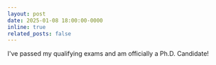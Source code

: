 ```yaml
---
layout: post
date: 2025-01-08 18:00:00-0000
inline: true
related_posts: false
---
```


I've passed my qualifying exams and am officially a Ph.D. Candidate!
